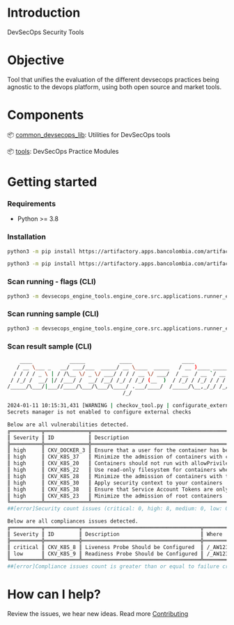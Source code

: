 # Introduction

DevSecOps Security Tools

# Objective

Tool that unifies the evaluation of the different devsecops practices being agnostic to the devops platform, using both open source and market tools.

# Components


📦 [common_devsecops_lib](https://github.com/bancolombia/NU0429001_devsecops_engine/tree/trunk/common_devsecops_lib): Utilities for DevSecOps tools




📦 [tools](https://github.com/bancolombia/NU0429001_devsecops_engine/tree/trunk/tools): DevSecOps Practice Modules

# Getting started

### Requirements

- Python >= 3.8

### Installation

```bash
python3 -m pip install https://artifactory.apps.bancolombia.com/artifactory/common-pypi/devsecops_engine_utilities/{last_version}/devsecops_engine_utilities-{last_version}-py3-none-any.whl -i https://artifactory.apps.bancolombia.com/api/pypi/python-org/simple
```

```bash
python3 -m pip install https://artifactory.apps.bancolombia.com/artifactory/common-pypi/devsecops_engine_tools/{last_version}/devsecops_engine_tools-{last_version}-py3-none-any.whl -i https://artifactory.apps.bancolombia.com/api/pypi/python-org/simple
```

### Scan running - flags (CLI)

```bash
python3 -m devsecops_engine_tools.engine_core.src.applications.runner_engine_core --remote_config_repo ["remote_config_repo"] --tool ["engine_iac", "engine_dast", "engine_secret", "engine_dependencies"] --environment ["dev", "qa", "pdn"] --use_secrets_manager ["false", "true"] --use_vulnerability_management ["false", "true"]
```

### Scan running sample (CLI)

```bash
python3 -m devsecops_engine_tools.engine_core.src.applications.runner_engine_core --remote_config_repo NU0429001_DevSecOps_Remote_Config --tool engine_iac --environment pdn --use_secrets_manager false --use_vulnerability_management false

```
### Scan result sample (CLI)

```bash
    ____            _____           ____                ____                         __                __    _      
   / __ \___ _   __/ ___/___  _____/ __ \____  _____   / __ )____ _____  _________  / /___  ____ ___  / /_  (_)___ _
  / / / / _ \ | / /\__ \/ _ \/ ___/ / / / __ \/ ___/  / __  / __ `/ __ \/ ___/ __ \/ / __ \/ __ `__ \/ __ \/ / __ `/
 / /_/ /  __/ |/ /___/ /  __/ /__/ /_/ / /_/ (__  )  / /_/ / /_/ / / / / /__/ /_/ / / /_/ / / / / / / /_/ / / /_/ / 
/_____/\___/|___//____/\___/\___/\____/ .___/____/  /_____/\__,_/_/ /_/\___/\____/_/\____/_/ /_/ /_/_.___/_/\__,_/  
                                     /_/                                                                            

2024-01-11 10:15:31,431 [WARNING | checkov_tool.py | configurate_external_checks | 55] > Secrets manager is not enabled to configure external checks
Secrets manager is not enabled to configure external checks

Below are all vulnerabilities detected.
╔══════════╦══════════════╦═════════════════════════════════════════════════════════════════════╦═════════════════════╗
║ Severity ║ ID           ║ Description                                                         ║ Where               ║
╠══════════╬══════════════╬═════════════════════════════════════════════════════════════════════╬═════════════════════╣
║ high     ║ CKV_DOCKER_3 ║ Ensure that a user for the container has been created               ║ /_AW1234/Dockerfile ║
║ high     ║ CKV_K8S_37   ║ Minimize the admission of containers with capabilities assigned     ║ /_AW1234/app.yaml   ║
║ high     ║ CKV_K8S_20   ║ Containers should not run with allowPrivilegeEscalation             ║ /_AW1234/app.yaml   ║
║ high     ║ CKV_K8S_22   ║ Use read-only filesystem for containers where possible              ║ /_AW1234/app.yaml   ║
║ high     ║ CKV_K8S_28   ║ Minimize the admission of containers with the NET_RAW capability    ║ /_AW1234/app.yaml   ║
║ high     ║ CKV_K8S_30   ║ Apply security context to your containers                           ║ /_AW1234/app.yaml   ║
║ high     ║ CKV_K8S_38   ║ Ensure that Service Account Tokens are only mounted where necessary ║ /_AW1234/app.yaml   ║
║ high     ║ CKV_K8S_23   ║ Minimize the admission of root containers                           ║ /_AW1234/app.yaml   ║
╚══════════╩══════════════╩═════════════════════════════════════════════════════════════════════╩═════════════════════╝
##[error]Security count issues (critical: 0, high: 8, medium: 0, low: 0) is greater than or equal to failure criteria (critical: 1, high: 8, medium: 10, low:15, operator: or)

Below are all compliances issues detected.
╔══════════╦═══════════╦══════════════════════════════════════╦═══════════════════╗
║ Severity ║ ID        ║ Description                          ║ Where             ║
╠══════════╬═══════════╬══════════════════════════════════════╬═══════════════════╣
║ critical ║ CKV_K8S_8 ║ Liveness Probe Should be Configured  ║ /_AW1234/app.yaml ║
║ low      ║ CKV_K8S_9 ║ Readiness Probe Should be Configured ║ /_AW1234/app.yaml ║
╚══════════╩═══════════╩══════════════════════════════════════╩═══════════════════╝
##[error]Compliance issues count is greater than or equal to failure criteria (critical: 1)
``````

# How can I help?

Review the issues, we hear new ideas. Read more [Contributing](https://github.com/bancolombia/NU0429001_devsecops_engine/blob/trunk/docs/CONTRIBUTING.md)
